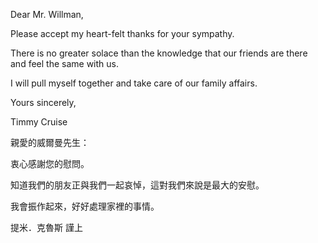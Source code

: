 Dear Mr. Willman,

Please accept my heart-felt thanks for your sympathy.

There is no greater solace than the knowledge that our friends are there
and feel the same with us.

I will pull myself together and take care of our family affairs.

Yours sincerely,

Timmy Cruise

親愛的威爾曼先生：

衷心感謝您的慰問。

知道我們的朋友正與我們一起哀悼，這對我們來說是最大的安慰。

我會振作起來，好好處理家裡的事情。

提米．克魯斯 謹上
